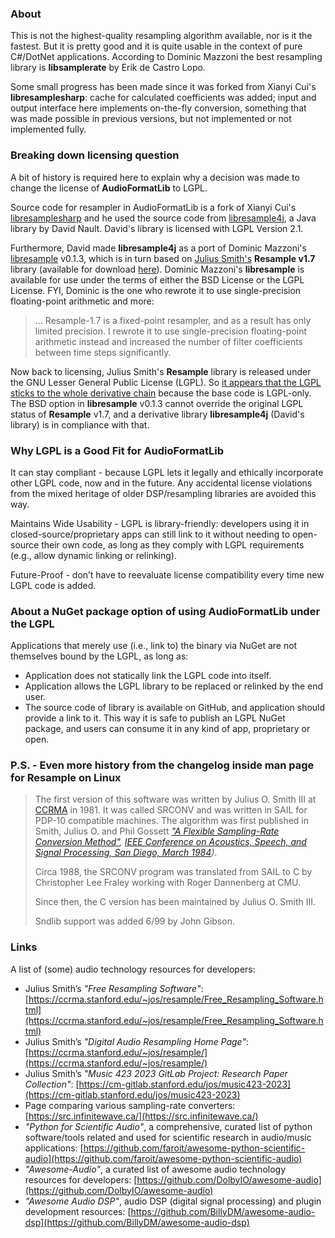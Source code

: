 ### About

This is not the highest-quality resampling algorithm available, nor is it the fastest. But it is pretty good and it is quite usable in the context of pure C#/DotNet applications. According to Dominic Mazzoni the best resampling library is __libsamplerate__ by Erik de Castro Lopo.

Some small progress has been made since it was forked from Xianyi Cui's __libresamplesharp__: cache for calculated coefficients was added; input and output interface here implements on-the-fly conversion, something that was made possible in previous versions, but not implemented or not implemented fully.

### Breaking down licensing question

A bit of history is required here to explain why a decision was made to change the license of __AudioFormatLib__ to LGPL.

Source code for resampler in AudioFormatLib is a fork of Xianyi Cui's [libresamplesharp](https://github.com/xycui/libresamplesharp) and he used the source code from [libresample4j](https://github.com/dnault/libresample4j), a Java library by David Nault. David's library is licensed with LGPL Version 2.1.

Furthermore, David made __libresample4j__ as a port of Dominic Mazzoni's [libresample](https://github.com/minorninth/libresample) v0.1.3, which is in turn based on [Julius Smith's](https://ccrma.stanford.edu/~jos/) __Resample v1.7__ library (available for download [here](https://ccrma.stanford.edu/~jos/resample/Free_Resampling_Software.html)). Dominic Mazzoni's __libresample__ is available for use under the terms of either the BSD License or the LGPL License. FYI, Dominic is the one who rewrote it to use single-precision floating-point arithmetic and more:
> ... Resample-1.7 is a fixed-point resampler, and as a result has only limited precision. I rewrote it to use single-precision floating-point arithmetic instead and increased the number of filter coefficients between time steps significantly.


Now back to licensing, Julius Smith's __Resample__ library is released under the GNU Lesser General Public License (LGPL). So <ins>it appears that the LGPL sticks to the whole derivative chain</ins> because the base code is LGPL-only. The BSD option in __libresample__ v0.1.3 cannot override the original LGPL status of __Resample__ v1.7, and a derivative library __libresample4j__ (David's library) is in compliance with that.

### Why LGPL is a Good Fit for AudioFormatLib

It can stay compliant - because LGPL lets it legally and ethically incorporate other LGPL code, now and in the future.
Any accidental license violations from the mixed heritage of older DSP/resampling libraries are avoided this way.

Maintains Wide Usability - LGPL is library-friendly: developers using it in closed-source/proprietary apps can still link to it without needing to open-source their own code, as long as they comply with LGPL requirements (e.g., allow dynamic linking or relinking).

Future-Proof - don’t have to reevaluate license compatibility every time new LGPL code is added.

### About a NuGet package option of using AudioFormatLib under the LGPL

Applications that merely use (i.e., link to) the binary via NuGet are not themselves bound by the LGPL, as long as:
- Application does not statically link the LGPL code into itself.
- Application allows the LGPL library to be replaced or relinked by the end user.
- The source code of library is available on GitHub, and application should provide a link to it.
This way it is safe to publish an LGPL NuGet package, and users can consume it in any kind of app, proprietary or open.

### P.S. - Even more history from the changelog inside man page for Resample on Linux

> The first version of this software was written by Julius O. Smith III at [CCRMA](http://ccrma.stanford.edu) in 1981.  It was called SRCONV and was written in SAIL for PDP-10 compatible machines. The algorithm was first published in Smith, Julius O. and Phil Gossett *["A Flexible Sampling-Rate Conversion Method"](https://ieeexplore.ieee.org/document/1172555), [IEEE Conference on Acoustics, Speech, and Signal Processing, San Diego, March 1984](https://ieeexplore.ieee.org/xpl/conhome/8372/proceeding))*.
>
> Circa 1988, the SRCONV program was translated from SAIL to C by Christopher Lee Fraley working with Roger Dannenberg at CMU.
>
> Since then, the C version has been maintained by Julius O. Smith III.
>
>Sndlib support was added 6/99 by John Gibson.

### Links

A list of (some) audio technology resources for developers:
- Julius Smith’s *"Free Resampling Software"*: [https://ccrma.stanford.edu/~jos/resample/Free_Resampling_Software.html](https://ccrma.stanford.edu/~jos/resample/Free_Resampling_Software.html)
- Julius Smith’s *"Digital Audio Resampling Home Page"*: [https://ccrma.stanford.edu/~jos/resample/](https://ccrma.stanford.edu/~jos/resample/)
- Julius Smith’s *"Music 423 2023 GitLab Project: Research Paper Collection"*: [https://cm-gitlab.stanford.edu/jos/music423-2023](https://cm-gitlab.stanford.edu/jos/music423-2023)
- Page comparing various sampling-rate converters: [https://src.infinitewave.ca/](https://src.infinitewave.ca/)
- *"Python for Scientific Audio"*, a comprehensive, curated list of python software/tools related and used for scientific research in audio/music applications: [https://github.com/faroit/awesome-python-scientific-audio](https://github.com/faroit/awesome-python-scientific-audio)
- *"Awesome-Audio"*, a curated list of awesome audio technology resources for developers: [https://github.com/DolbyIO/awesome-audio](https://github.com/DolbyIO/awesome-audio)
- *"Awesome Audio DSP"*, audio DSP (digital signal processing) and plugin development resources: [https://github.com/BillyDM/awesome-audio-dsp](https://github.com/BillyDM/awesome-audio-dsp)
